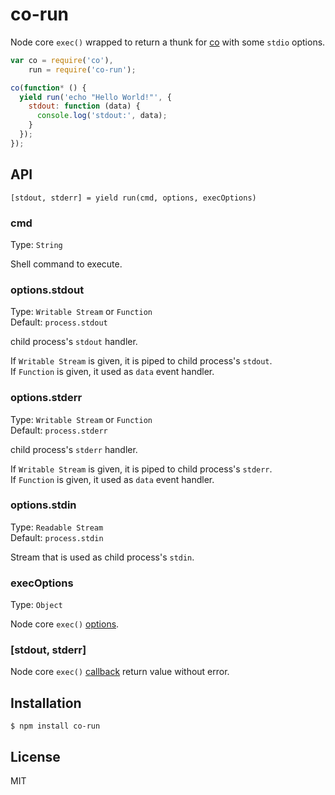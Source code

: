 # co-run

Node core `exec()` wrapped to return a thunk for [co](https://github.com/visionmedia/co) with some `stdio` options.

```js
var co = require('co'),
    run = require('co-run');

co(function* () {
  yield run('echo "Hello World!"', {
    stdout: function (data) {
      console.log('stdout:', data);
    }
  });
});
```

## API

`[stdout, stderr] = yield run(cmd, options, execOptions)`

### cmd

Type: `String`

Shell command to execute.

### options.stdout

Type: `Writable Stream` or `Function`  
Default: `process.stdout`

child process's `stdout` handler.

If `Writable Stream` is given, it is piped to child process's `stdout`.  
If `Function` is given, it used as `data` event handler.

### options.stderr

Type: `Writable Stream` or `Function`  
Default: `process.stderr`

child process's `stderr` handler. 

If `Writable Stream` is given, it is piped to child process's `stderr`.  
If `Function` is given, it used as `data` event handler.

### options.stdin

Type: `Readable Stream`  
Default: `process.stdin`

Stream that is used as child process's `stdin`.  

### execOptions

Type: `Object`

Node core `exec()` [options](https://nodejs.org/api/child_process.html#child_process_child_process_exec_command_options_callback).

### [stdout, stderr]

Node core `exec()` [callback](https://nodejs.org/api/child_process.html#child_process_child_process_exec_command_options_callback) return value without error.

## Installation

```
$ npm install co-run
```

## License

  MIT
